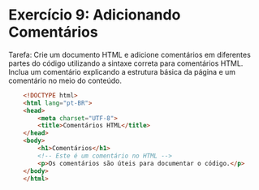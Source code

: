 # Exercício 9: Adicionando Comentários

Tarefa: Crie um documento HTML e adicione comentários em diferentes partes do código utilizando a sintaxe correta para comentários HTML. Inclua um comentário explicando a estrutura básica da página e um comentário no meio do conteúdo.

``` html
    <!DOCTYPE html>
    <html lang="pt-BR">
    <head>
        <meta charset="UTF-8">
        <title>Comentários HTML</title>
    </head>
    <body>
        <h1>Comentários</h1>
        <!-- Este é um comentário no HTML -->
        <p>Os comentários são úteis para documentar o código.</p>
    </body>
    </html>
```